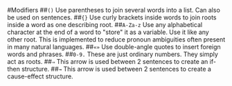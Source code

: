 #Modifiers
##`()`
Use parentheses to join several words into a list. Can also be used on sentences.
##`{}`
Use curly brackets inside words to join roots inside a word as one describing root.
##`A-Za-z`
Use any alphabetical character at the end of a word to "store" it as a variable. Use it like any other root. This is implemented to reduce pronoun ambiguities often present in many natural languages.
##`«»`
Use double-angle quotes to insert foreign words and phrases.
##`0-9.`
These are just ordinary numbers. They simply act as roots.
##`⇒`
This arrow is used between 2 sentences to create an if-then structure.
##`→`
This arrow is used between 2 sentences to create a cause-effect structure.
